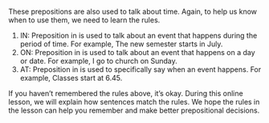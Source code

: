 These prepositions are also used to talk about time. Again, to help us know when to use them, we need to learn the rules.
1.	IN: Preposition in is used to talk about an event that happens during the period of time. For example, The new semester starts in July.
2.	ON: Preposition in is used to talk about an event that happens on a day or date. For example, I go to church on Sunday.
3.	AT: Preposition in is used to specifically say when an event happens. For example, Classes start at 6.45. 

If you haven’t remembered the rules above, it’s okay. During this online lesson, we will explain how sentences match the rules. We hope the rules in the lesson can help you remember and make better prepositional decisions.